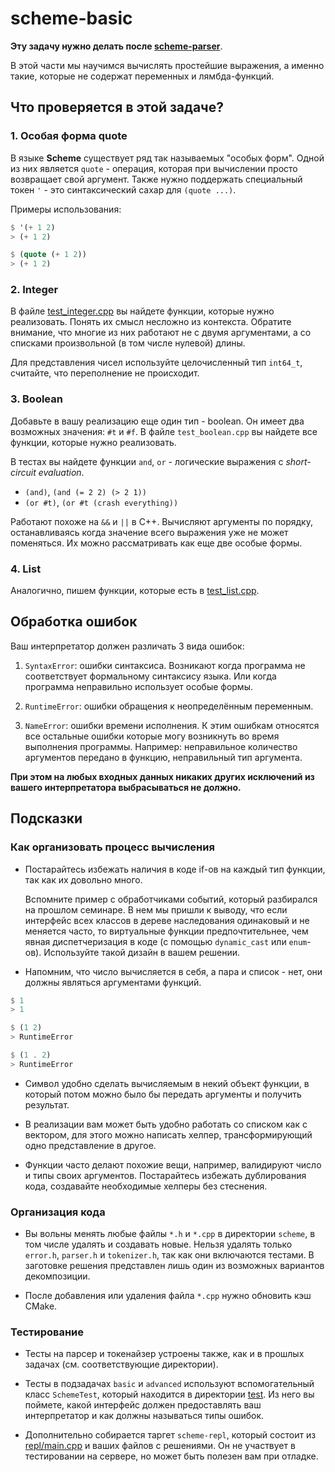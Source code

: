 # scheme-basic

**Эту задачу нужно делать после [scheme-parser](../parser/README.md)**.

В этой части мы научимся вычислять простейшие выражения, а именно такие, которые не содержат переменных и
лямбда-функций.

## Что проверяется в этой задаче?

### 1. Особая форма quote

В языке **Scheme** существует ряд так называемых "особых форм". Одной из них является `quote` - операция, которая при
вычислении просто возвращает свой аргумент. Также нужно поддержать специальный токен `'` - это синтаксический сахар
для `(quote ...)`.

Примеры использования:

```scheme
$ '(+ 1 2)
> (+ 1 2)

$ (quote (+ 1 2))
> (+ 1 2)
```

### 2. Integer

В файле [test_integer.cpp]() вы найдете функции, которые нужно реализовать. Понять их смысл несложно из контекста.
Обратите внимание, что многие из них работают не с двумя аргументами, а со списками произвольной (в том числе нулевой)
длины.

Для представления чисел используйте целочисленный тип `int64_t`, считайте, что переполнение не происходит.

### 3. Boolean

Добавьте в вашу реализацию еще один тип - boolean. Он имеет два возможных значения: `#t` и `#f`. В
файле `test_boolean.cpp` вы найдете все функции, которые нужно реализовать.

В тестах вы найдете функции `and`, `or` - логические выражения с _short-circuit evaluation_.

* `(and)`, `(and (= 2 2) (> 2 1))`
* `(or #t)`, `(or #t (crash everything))`

Работают похоже на `&&` и `||` в C++. Вычисляют аргументы по порядку, останавливаясь когда значение всего выражения уже
не может поменяться. Их можно рассматривать как еще две особые формы.

### 4. List

Аналогично, пишем функции, которые есть в [test_list.cpp]().

## Обработка ошибок

Ваш интерпретатор должен различать 3 вида ошибок:

1. `SyntaxError`: ошибки синтаксиса. Возникают когда программа не соответствует формальному синтаксису языка. Или когда
   программа неправильно использует особые формы.


2. `RuntimeError`: ошибки обращения к неопределённым переменным.


3. `NameError`: ошибки времени исполнения. К этим ошибкам относятся все остальные ошибки которые могу возникнуть во
   время выполнения программы. Например: неправильное количество аргументов передано в функцию, неправильный тип
   аргумента.

**При этом на любых входных данных никаких других исключений из вашего интерпретатора выбрасываться не должно.**

## Подсказки

### Как организовать процесс вычисления

* Постарайтесь избежать наличия в коде if-ов на каждый тип функции, так как их довольно много.

  Вспомните пример с обработчиками событий, который разбирался на прошлом семинаре. В нем мы пришли к выводу, что если
  интерфейс всех классов в дереве наследования одинаковый и не меняется часто, то виртуальные функции предпочтительнее,
  чем явная диспетчеризация в коде (с помощью `dynamic_cast` или `enum`-ов). Используйте такой дизайн в вашем решении.


* Напомним, что число вычисляется в себя, а пара и список - нет, они должны являться аргументами функций.

```scheme
$ 1
> 1

$ (1 2)
> RuntimeError

$ (1 . 2)
> RuntimeError
```

* Символ удобно сделать вычисляемым в некий объект функции, в который потом можно было бы передать аргументы и получить
  результат.

* В реализации вам может быть удобно работать со списком как с вектором, для этого можно написать хелпер,
  трансформирующий одно представление в другое.

* Функции часто делают похожие вещи, например, валидируют число и типы своих аргументов. Постарайтесь избежать
  дублирования кода, создавайте необходимые хелперы без стеснения.

### Организация кода

* Вы вольны менять любые файлы `*.h` и `*.cpp` в директории `scheme`, в том числе удалять и создавать новые. Нельзя
  удалять только `error.h`, `parser.h` и `tokenizer.h`, так как они включаются тестами. В заготовке решения представлен лишь один из возможных вариантов
  декомпозиции.

* После добавления или удаления файла `*.cpp` нужно обновить кэш CMake.

### Тестирование

* Тесты на парсер и токенайзер устроены также, как и в прошлых задачах (см. соответствующие директории).

* Тесты в подзадачах `basic` и `advanced` используют вспомогательный класс `SchemeTest`, который находится в директории [test](../test). Из него вы поймете, какой интерфейс должен предоставлять ваш интерпретатор и как должны называться типы ошибок.

* Дополнительно собирается таргет `scheme-repl`, который состоит из [repl/main.cpp](../repl/main.cpp) и
  ваших файлов с решениями. Он не участвует в тестировании на сервере, но может быть полезен вам при отладке.
